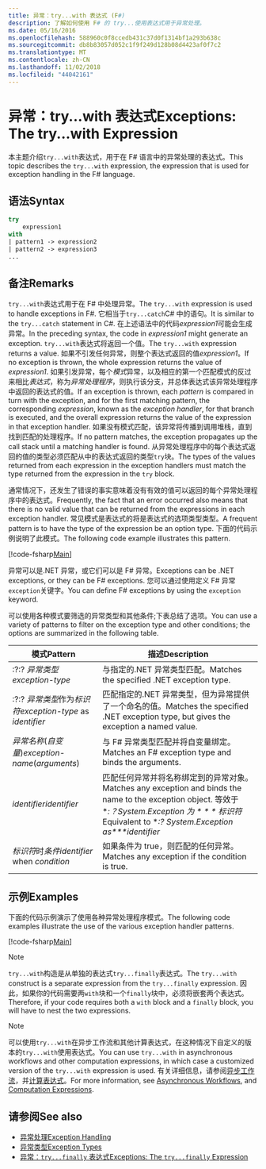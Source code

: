 ```yaml
---
title: 异常：try...with 表达式 (F#)
description: 了解如何使用 F# 的 try...使用表达式用于异常处理。
ms.date: 05/16/2016
ms.openlocfilehash: 588960c0f8ccedb431c37d0f1314bf1a293b638c
ms.sourcegitcommit: db8b83057d052c1f9f249d128b08d4423af0f7c2
ms.translationtype: MT
ms.contentlocale: zh-CN
ms.lasthandoff: 11/02/2018
ms.locfileid: "44042161"
---
```

# <a name="exceptions-the-trywith-expression"></a><span data-ttu-id="a0bc8-103">异常：try...with 表达式</span><span class="sxs-lookup"><span data-stu-id="a0bc8-103">Exceptions: The try...with Expression</span></span>

<span data-ttu-id="a0bc8-104">本主题介绍`try...with`表达式，用于在 F# 语言中的异常处理的表达式。</span><span class="sxs-lookup"><span data-stu-id="a0bc8-104">This topic describes the `try...with` expression, the expression that is used for exception handling in the F# language.</span></span>

## <a name="syntax"></a><span data-ttu-id="a0bc8-105">语法</span><span class="sxs-lookup"><span data-stu-id="a0bc8-105">Syntax</span></span>

```fsharp
try
    expression1
with
| pattern1 -> expression2
| pattern2 -> expression3
...
```

## <a name="remarks"></a><span data-ttu-id="a0bc8-106">备注</span><span class="sxs-lookup"><span data-stu-id="a0bc8-106">Remarks</span></span>

<span data-ttu-id="a0bc8-107">`try...with`表达式用于在 F# 中处理异常。</span><span class="sxs-lookup"><span data-stu-id="a0bc8-107">The `try...with` expression is used to handle exceptions in F#.</span></span> <span data-ttu-id="a0bc8-108">它相当于`try...catch`C# 中的语句。</span><span class="sxs-lookup"><span data-stu-id="a0bc8-108">It is similar to the `try...catch` statement in C#.</span></span> <span data-ttu-id="a0bc8-109">在上述语法中的代码*expression1*可能会生成异常。</span><span class="sxs-lookup"><span data-stu-id="a0bc8-109">In the preceding syntax, the code in *expression1* might generate an exception.</span></span> <span data-ttu-id="a0bc8-110">`try...with`表达式将返回一个值。</span><span class="sxs-lookup"><span data-stu-id="a0bc8-110">The `try...with` expression returns a value.</span></span> <span data-ttu-id="a0bc8-111">如果不引发任何异常，则整个表达式返回的值*expression1*。</span><span class="sxs-lookup"><span data-stu-id="a0bc8-111">If no exception is thrown, the whole expression returns the value of *expression1*.</span></span> <span data-ttu-id="a0bc8-112">如果引发异常，每个*模式*异常，以及相应的第一个匹配模式的反过来相比*表达式*，称为*异常处理程序*，则执行该分支，并总体表达式该异常处理程序中返回的表达式的值。</span><span class="sxs-lookup"><span data-stu-id="a0bc8-112">If an exception is thrown, each *pattern* is compared in turn with the exception, and for the first matching pattern, the corresponding *expression*, known as the *exception handler*, for that branch is executed, and the overall expression returns the value of the expression in that exception handler.</span></span> <span data-ttu-id="a0bc8-113">如果没有模式匹配，该异常将传播到调用堆栈，直到找到匹配的处理程序。</span><span class="sxs-lookup"><span data-stu-id="a0bc8-113">If no pattern matches, the exception propagates up the call stack until a matching handler is found.</span></span> <span data-ttu-id="a0bc8-114">从异常处理程序中的每个表达式返回的值的类型必须匹配从中的表达式返回的类型`try`块。</span><span class="sxs-lookup"><span data-stu-id="a0bc8-114">The types of the values returned from each expression in the exception handlers must match the type returned from the expression in the `try` block.</span></span>

<span data-ttu-id="a0bc8-115">通常情况下，还发生了错误的事实意味着没有有效的值可以返回的每个异常处理程序中的表达式。</span><span class="sxs-lookup"><span data-stu-id="a0bc8-115">Frequently, the fact that an error occurred also means that there is no valid value that can be returned from the expressions in each exception handler.</span></span> <span data-ttu-id="a0bc8-116">常见模式是表达式的将是表达式的选项类型类型。</span><span class="sxs-lookup"><span data-stu-id="a0bc8-116">A frequent pattern is to have the type of the expression be an option type.</span></span> <span data-ttu-id="a0bc8-117">下面的代码示例说明了此模式。</span><span class="sxs-lookup"><span data-stu-id="a0bc8-117">The following code example illustrates this pattern.</span></span>

[!code-fsharp[Main](../../../../samples/snippets/fsharp/lang-ref-2/snippet5601.fs)]

<span data-ttu-id="a0bc8-118">异常可以是.NET 异常，或它们可以是 F# 异常。</span><span class="sxs-lookup"><span data-stu-id="a0bc8-118">Exceptions can be .NET exceptions, or they can be F# exceptions.</span></span> <span data-ttu-id="a0bc8-119">您可以通过使用定义 F# 异常`exception`关键字。</span><span class="sxs-lookup"><span data-stu-id="a0bc8-119">You can define F# exceptions by using the `exception` keyword.</span></span>

<span data-ttu-id="a0bc8-120">可以使用各种模式要筛选的异常类型和其他条件;下表总结了选项。</span><span class="sxs-lookup"><span data-stu-id="a0bc8-120">You can use a variety of patterns to filter on the exception type and other conditions; the options are summarized in the following table.</span></span>

|<span data-ttu-id="a0bc8-121">模式</span><span class="sxs-lookup"><span data-stu-id="a0bc8-121">Pattern</span></span>|<span data-ttu-id="a0bc8-122">描述</span><span class="sxs-lookup"><span data-stu-id="a0bc8-122">Description</span></span>|
|-------|-----------|
|<span data-ttu-id="a0bc8-123">:?</span><span class="sxs-lookup"><span data-stu-id="a0bc8-123">:?</span></span> <span data-ttu-id="a0bc8-124">*异常类型*</span><span class="sxs-lookup"><span data-stu-id="a0bc8-124">*exception-type*</span></span>|<span data-ttu-id="a0bc8-125">与指定的.NET 异常类型匹配。</span><span class="sxs-lookup"><span data-stu-id="a0bc8-125">Matches the specified .NET exception type.</span></span>|
|<span data-ttu-id="a0bc8-126">:?</span><span class="sxs-lookup"><span data-stu-id="a0bc8-126">:?</span></span> <span data-ttu-id="a0bc8-127">*异常类型*作为*标识符*</span><span class="sxs-lookup"><span data-stu-id="a0bc8-127">*exception-type* as *identifier*</span></span>|<span data-ttu-id="a0bc8-128">匹配指定的.NET 异常类型，但为异常提供了一个命名的值。</span><span class="sxs-lookup"><span data-stu-id="a0bc8-128">Matches the specified .NET exception type, but gives the exception a named value.</span></span>|
|<span data-ttu-id="a0bc8-129">*异常名称*(*自变量*)</span><span class="sxs-lookup"><span data-stu-id="a0bc8-129">*exception-name*(*arguments*)</span></span>|<span data-ttu-id="a0bc8-130">与 F# 异常类型匹配并将自变量绑定。</span><span class="sxs-lookup"><span data-stu-id="a0bc8-130">Matches an F# exception type and binds the arguments.</span></span>|
|<span data-ttu-id="a0bc8-131">*identifier*</span><span class="sxs-lookup"><span data-stu-id="a0bc8-131">*identifier*</span></span>|<span data-ttu-id="a0bc8-132">匹配任何异常并将名称绑定到的异常对象。</span><span class="sxs-lookup"><span data-stu-id="a0bc8-132">Matches any exception and binds the name to the exception object.</span></span> <span data-ttu-id="a0bc8-133">等效于 \**:？System.Exception 为 \* \* \* 标识符*</span><span class="sxs-lookup"><span data-stu-id="a0bc8-133">Equivalent to \**:? System.Exception as\*\*\*identifier*</span></span>|
|<span data-ttu-id="a0bc8-134">*标识符*时*条件*</span><span class="sxs-lookup"><span data-stu-id="a0bc8-134">*identifier* when *condition*</span></span>|<span data-ttu-id="a0bc8-135">如果条件为 true，则匹配的任何异常。</span><span class="sxs-lookup"><span data-stu-id="a0bc8-135">Matches any exception if the condition is true.</span></span>|

## <a name="examples"></a><span data-ttu-id="a0bc8-136">示例</span><span class="sxs-lookup"><span data-stu-id="a0bc8-136">Examples</span></span>

<span data-ttu-id="a0bc8-137">下面的代码示例演示了使用各种异常处理程序模式。</span><span class="sxs-lookup"><span data-stu-id="a0bc8-137">The following code examples illustrate the use of the various exception handler patterns.</span></span>

[!code-fsharp[Main](../../../../samples/snippets/fsharp/lang-ref-2/snippet5602.fs)]

>[!NOTE]
<span data-ttu-id="a0bc8-138">`try...with`构造是从单独的表达式`try...finally`表达式。</span><span class="sxs-lookup"><span data-stu-id="a0bc8-138">The `try...with` construct is a separate expression from the `try...finally` expression.</span></span> <span data-ttu-id="a0bc8-139">因此，如果你的代码需要两`with`块和一个`finally`块中，必须将嵌套两个表达式。</span><span class="sxs-lookup"><span data-stu-id="a0bc8-139">Therefore, if your code requires both a `with` block and a `finally` block, you will have to nest the two expressions.</span></span>

>[!NOTE]
<span data-ttu-id="a0bc8-140">可以使用`try...with`在异步工作流和其他计算表达式，在这种情况下自定义的版本的`try...with`使用表达式。</span><span class="sxs-lookup"><span data-stu-id="a0bc8-140">You can use `try...with` in asynchronous workflows and other computation expressions, in which case a customized version of the `try...with` expression is used.</span></span> <span data-ttu-id="a0bc8-141">有关详细信息，请参阅[异步工作流](../asynchronous-workflows.md)，并[计算表达式](../computation-expressions.md)。</span><span class="sxs-lookup"><span data-stu-id="a0bc8-141">For more information, see [Asynchronous Workflows](../asynchronous-workflows.md), and [Computation Expressions](../computation-expressions.md).</span></span>

## <a name="see-also"></a><span data-ttu-id="a0bc8-142">请参阅</span><span class="sxs-lookup"><span data-stu-id="a0bc8-142">See also</span></span>

- [<span data-ttu-id="a0bc8-143">异常处理</span><span class="sxs-lookup"><span data-stu-id="a0bc8-143">Exception Handling</span></span>](index.md)
- [<span data-ttu-id="a0bc8-144">异常类型</span><span class="sxs-lookup"><span data-stu-id="a0bc8-144">Exception Types</span></span>](exception-types.md)
- [<span data-ttu-id="a0bc8-145">异常：`try...finally` 表达式</span><span class="sxs-lookup"><span data-stu-id="a0bc8-145">Exceptions: The `try...finally` Expression</span></span>](the-try-finally-expression.md)
